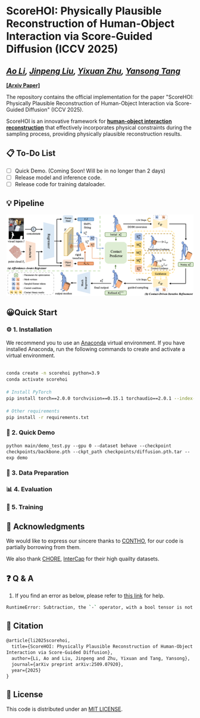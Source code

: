 # ScoreHOI: Physically Plausible Reconstruction of Human-Object Interaction via Score-Guided Diffusion (ICCV 2025)
*[Ao Li](https://rammusleo.github.io/), [Jinpeng Liu](https://moonsliu.github.io/), [Yixuan Zhu](https://eternalevan.github.io/), [Yansong Tang](https://andytang15.github.io/)*
----
[**[Arxiv Paper]**](https://arxiv.org/abs/2509.07920)

The repository contains the official implementation for the paper "ScoreHOI: Physically Plausible Reconstruction of Human-Object Interaction via Score-Guided Diffusion" (ICCV 2025).

ScoreHOI is an innovative framework for <ins>**human-object interaction reconstruction**</ins> that   effectively incorporates physical constraints during the sampling process, providing physically plausible reconstruction results. 

## 📋 To-Do List

- [ ] Quick Demo. (Coming Soon! Will be in no longer than 2 days)
- [ ] Release model and inference code.
- [ ] Release code for training dataloader.

## 💡 Pipeline

![](./assets/pipeline.png)

## 😀Quick Start
### ⚙️ 1. Installation

We recommend you to use an [Anaconda](https://www.anaconda.com/) virtual environment. If you have installed Anaconda, run the following commands to create and activate a virtual environment.
``` bash

conda create -n scorehoi python=3.9
conda activate scorehoi 

# Install PyTorch
pip install torch==2.0.0 torchvision==0.15.1 torchaudio==2.0.1 --index-url https://download.pytorch.org/whl/cu118

# Other requirements
pip install -r requirements.txt
```

### 💁 2. Quick Demo

```
python main/demo_test.py --gpu 0 --dataset behave --checkpoint checkpoints/backbone.pth --ckpt_path checkpoints/diffusion.pth.tar --exp demo
```

### 💾 3. Data Preparation

<!-- We prepare the data in a samilar way as [3DCrowdNet](https://github.com/hongsukchoi/3DCrowdNet_RELEASE) & [JOTR](https://github.com/hongsukchoi/3DCrowdNet_RELEASE/blob/main/assets/directory.md). Please refer to [here](https://github.com/hongsukchoi/3DCrowdNet_RELEASE/blob/main/assets/directory.md) for *dataset*, *SMPL model*, *VPoser model*. 

For 3DPW-OC and 3DPW-PC, we apply the same input key-points annotations as [JOTR](https://github.com/hongsukchoi/3DCrowdNet_RELEASE/blob/main/assets/directory.md). Please refer to [3DPW-OC](https://drive.google.com/file/d/1IPE8Yw7ysd97Uv6Uw24el1yRs2r_HtCR/view?usp=sharing) & [3DPW-PC](https://drive.google.com/file/d/1xzZvUj1lR1ECbzUI4JOooC_r2LF6Qs5m/view?usp=sharing).

**For evaluation only, you can just prepare 3DPW dataset (images and annotations) and the joint regressors**, we provide the directory structure below.

```
|-- common
|   |-- utils
|   |   |-- human_model_files
|   |   |-- smplpytorch
|-- data 
|   |-- J_regressor_extra.npy 
|   |-- annotations
|   |   |-- crowdpose.pkl
|   |   |-- muco.pkl
|   |   |-- human36m.pkl
|   |   |-- mscoco.pkl
|   |-- 3DPW
|   |   |-- 3DPW_latest_test.json
|   |   |-- 3DPW_oc.json
|   |   |-- 3DPW_pc.json
|   |   |-- 3DPW_validation_crowd_hhrnet_result.json
|   |   |-- imageFiles
|   |   |-- sequenceFiles
|   |-- CrowdPose
|   |   |-- images
|   |   |-- annotations
|   |-- MuCo
|   |   |-- images
|   |   |-- annotations
|   |-- Human36M  
|   |   |-- images
|   |   |-- annotations
|   |   |-- J_regressor_h36m_correct.npy
|   |-- MSCOCO  
|   |   |-- images
|   |   |-- annotations
|   |   |-- J_regressor_coco_hip_smpl.npy
``` -->

### 📊 4. Evaluation

<!-- You can evaluate DPMesh use following commands:

```bash
CUDA_VISIBLE_DEVICES=0 \
torchrun \
--master_port 29591 \
--nproc_per_node 1 \
eval.py \
--cfg ./configs/main_train.yml \
--exp_id="main_train" \
--distributed \
```

The evaluation process can be done with one Nvidia GeForce RTX 4090 GPU (24GB VRAM). You can use more GPUs by specifying the GPU ids. -->

### 🔧 5. Training

<!-- Instead of computing the 3D joints coordinates during training process, we prepare these annotations before and save them into `.pkl` files, please refer to [this link](https://cloud.tsinghua.edu.cn/d/1d6cd3ee30204bb59fce/) for our annotations. 

Now you can run `train.py` to train our model:
```bash
CUDA_VISIBLE_DEVICES=0,1,2,3,4,5,6,7 \
torchrun \
--master_port 29592 \
--nproc_per_node 8 \
train.py \
--cfg ./configs/main_train.yml \
--exp_id="train" \
--distributed \
``` -->

## 🫰 Acknowledgments

We would like to express our sincere thanks to [CONTHO](https://github.com/dqj5182/CONTHO_RELEASE.git), for our code is partially borrowing from them.

We also thank [CHORE](https://github.com/xiexh20/CHORE), [InterCap](https://github.com/YinghaoHuang91/InterCap/tree/master) for their high quailty datasets.


## ❓ Q & A
1. If you find an error as below, please refer to [this link](https://stackoverflow.com/questions/65637222/runtimeerror-subtraction-the-operator-with-a-bool-tensor-is-not-supported) for help.
```bash
RuntimeError: Subtraction, the `-` operator, with a bool tensor is not supported. If you are trying to invert a mask, use the `~` or `logical_not()` operator instead.
```


## 🔖 Citation
```
@article{li2025scorehoi,
  title={ScoreHOI: Physically Plausible Reconstruction of Human-Object Interaction via Score-Guided Diffusion},
  author={Li, Ao and Liu, Jinpeng and Zhu, Yixuan and Tang, Yansong},
  journal={arXiv preprint arXiv:2509.07920},
  year={2025}
}
```

## 🔑 License

This code is distributed under an [MIT LICENSE](./LICENSE).
